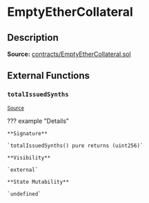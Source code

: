 # EmptyEtherCollateral

## Description

**Source:** [contracts/EmptyEtherCollateral.sol](https://github.com/Synthetixio/synthetix/tree/v2.38.0-sccp-77-defi-rebalance/contracts/EmptyEtherCollateral.sol)

## External Functions

### `totalIssuedSynths`

<sub>[Source](https://github.com/Synthetixio/synthetix/tree/v2.38.0-sccp-77-defi-rebalance/contracts/EmptyEtherCollateral.sol#L7)</sub>

??? example "Details"

    **Signature**

    `totalIssuedSynths() pure returns (uint256)`

    **Visibility**

    `external`

    **State Mutability**

    `undefined`
